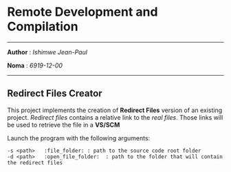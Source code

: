 # Remote Development and Compilation
___

**Author** : *Ishimwe Jean-Paul*

**Noma** : *6919-12-00*
___

## Redirect Files Creator

This project implements the creation of **Redirect Files** version of an existing project.
*Redirect files* contains a relative link to the *real files*. Those links will be used to retrieve the file in a **VS/SCM**

Launch the program with the following arguments:

```
-s <path>	:file_folder: : path to the source code root folder
-d <path>	:open_file_folder:	: path to the folder that will contain the redirect files
```